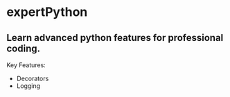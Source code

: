 # expertPython

## Learn advanced python features for professional coding.

Key Features:
  - Decorators
  - Logging

